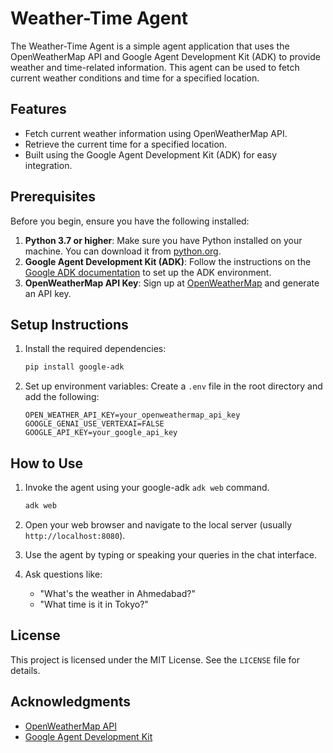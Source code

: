 # Weather-Time Agent

The Weather-Time Agent is a simple agent application that uses the OpenWeatherMap API and Google Agent Development Kit (ADK) to provide weather and time-related information. This agent can be used to fetch current weather conditions and time for a specified location.

## Features

- Fetch current weather information using OpenWeatherMap API.
- Retrieve the current time for a specified location.
- Built using the Google Agent Development Kit (ADK) for easy integration.

## Prerequisites

Before you begin, ensure you have the following installed:

1. **Python 3.7 or higher**: Make sure you have Python installed on your machine. You can download it from [python.org](https://www.python.org/downloads/).
2. **Google Agent Development Kit (ADK)**: Follow the instructions on the [Google ADK documentation](https://google.github.io/adk-docs/) to set up the ADK environment.
2. **OpenWeatherMap API Key**: Sign up at [OpenWeatherMap](https://openweathermap.org/) and generate an API key.

## Setup Instructions

1. Install the required dependencies:
    ```bash
    pip install google-adk
    ```

2. Set up environment variables:
    Create a `.env` file in the root directory and add the following:
    ```env
    OPEN_WEATHER_API_KEY=your_openweathermap_api_key
    GOOGLE_GENAI_USE_VERTEXAI=FALSE
    GOOGLE_API_KEY=your_google_api_key
    ```

## How to Use

1. Invoke the agent using your google-adk `adk web` command.
    ```bash
    adk web
    ```

2. Open your web browser and navigate to the local server (usually `http://localhost:8080`).
3. Use the agent by typing or speaking your queries in the chat interface.
4. Ask questions like:
    - "What's the weather in Ahmedabad?"
    - "What time is it in Tokyo?"

## License

This project is licensed under the MIT License. See the `LICENSE` file for details.

## Acknowledgments

- [OpenWeatherMap API](https://openweathermap.org/)
- [Google Agent Development Kit](https://google.github.io/adk-docs/)